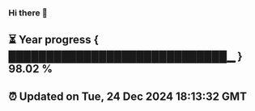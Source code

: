 ### Hi there 👋
⏳ Year progress { █████████████████████████████▁ } 98.02 %
---
⏰ Updated on Tue, 24 Dec 2024 18:13:32 GMT
---

